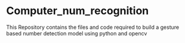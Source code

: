 # Computer_num_recognition
This Repository contains the files and code required to build a gesture based number detection model using python and opencv
